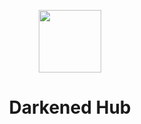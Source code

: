 <p align="center">
    <a href="https://darkened-tunes.ro" target="_blank">
        <img src="https://darkened-tunes.ro/img/logo-white.png" height="100px">
    </a>
    <h1 align="center">Darkened Hub</h1>
    <br>
</p>
